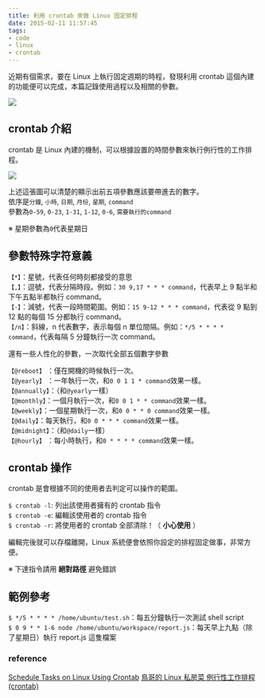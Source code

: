 ```yaml
---
title: 利用 crontab 來做 Linux 固定排程
date: 2015-02-11 11:57:45
tags:
- code
- linux
- crontab 
---
```


近期有個需求，要在 Linux 上執行固定週期的時程，發現利用 crontab 這個內建的功能便可以完成，本篇記錄使用過程以及相關的參數。

![](https://i.imgur.com/kcFpx34.png)

<!-- more -->

## crontab 介紹

crontab 是 Linux 內建的機制，可以根據設置的時間參數來執行例行性的工作排程。

![](https://i.imgur.com/OGytWih.gif)

上述這張圖可以清楚的顯示出前五項參數應該要帶進去的數字。  
依序是`分鐘`, `小時`, `日期`, `月份`, `星期`, `command`  
參數為`0-59`, `0-23`, `1-31`, `1-12`, `0-6`, `需要執行的command`

※ 星期參數為`0`代表星期日

## 參數特殊字符意義

`【*】`：星號，代表任何時刻都接受的意思  
`【,】`：逗號，代表分隔時段。例如：`30 9,17 * * * command`，代表早上 9 點半和下午五點半都執行 command。  
`【-】`：減號，代表一段時間範圍。例如：`15 9-12 * * * command`，代表從 9 點到 12 點的每個 15 分都執行 command。  
`【/n】`：斜線，n 代表數字，表示每個 n 單位間隔。例如：`*/5 * * * * command`，代表每隔 5 分鐘執行一次 command。

還有一些人性化的參數，一次取代全部五個數字參數

`【@reboot】` ：僅在開機的時候執行一次。  
`【@yearly】` ：一年執行一次，和`0 0 1 1 * command`效果一樣。  
`【@annually】`：（和`@yearly`一樣）  
`【@monthly】`：一個月執行一次，和`0 0 1 * * command`效果一樣。  
`【@weekly】`：一個星期執行一次，和`0 0 * * 0 command`效果一樣。  
`【@daily】`：每天執行，和`0 0 * * * command`效果一樣。  
`【@midnight】`：（和`@daily`一樣）  
`【@hourly】` ：每小時執行，和`0 * * * * command`效果一樣。

## crontab 操作

crontab 是會根據不同的使用者去判定可以操作的範圍。

`$ crontab -l`: 列出該使用者擁有的 crontab 指令  
`$ crontab -e`: 編輯該使用者的 crontab 指令  
`$ crontab -r`: 將使用者的 crontab 全部清除！（ **小心使用** ）

編輯完後就可以存檔離開，Linux 系統便會依照你設定的排程固定做事，非常方便。

※ 下達指令請用 **絕對路徑** 避免錯誤

## 範例參考

`$ */5 * * * * /home/ubuntu/test.sh`：每五分鐘執行一次測試 shell script  
`$ 0 9 * * 1-6 node /home/ubuntu/workspace/report.js`：每天早上九點（除了星期日）執行 report.js 這隻檔案

### reference

[Schedule Tasks on Linux Using Crontab](http://kvz.io/blog/2007/07/29/schedule-tasks-on-linux-using-crontab/)
[鳥哥的 Linux 私房菜 例行性工作排程 (crontab)](http://linux.vbird.org/linux_basic/0430cron.php#whatiscron_linux)
